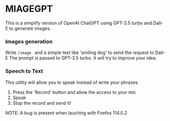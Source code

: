 # MIAGEGPT

This is a simplify version of OpenAI ChatGPT using GPT-3.5 turbo and Dall-E to generate images.

### Images generation
Write ```/image ``` and a simple text like 'smiling dog' to send the request to Dall-E
The prompt is passed to GPT-3.5 turbo. It will try to improve your idea.

### Speech to Text
This utility will allow you to speak instead of write your phrases.
1. Press the 'Record' button and allow the access to your mic
2. Speak
3. Stop the record and send it!

NOTE: A bug is present when lauching with Firefox 114.0.2